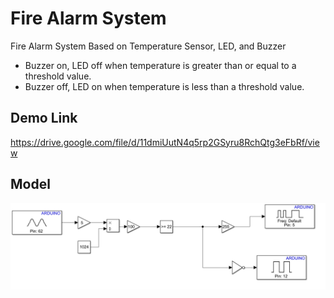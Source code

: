# Fire Alarm System


Fire Alarm System Based on Temperature Sensor, LED, and Buzzer 


- Buzzer on, LED off when temperature is greater than or equal to a threshold value.
- Buzzer off, LED on when temperature is less than a threshold value.
## Demo Link
https://drive.google.com/file/d/11dmiUutN4q5rp2GSyru8RchQtg3eFbRf/view

## Model
<img src="Images/model.png" alt="drawing" style="width:700px;"/>
